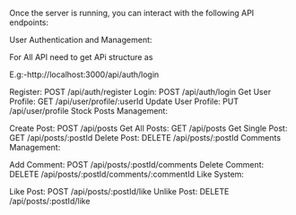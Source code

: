 Once the server is running, you can interact with the following API endpoints:

User Authentication and Management:

For All API need to get APi structure as

E.g:-http://localhost:3000/api/auth/login


Register: POST /api/auth/register
Login: POST /api/auth/login
Get User Profile: GET /api/user/profile/:userId
Update User Profile: PUT /api/user/profile
Stock Posts Management:

Create Post: POST /api/posts
Get All Posts: GET /api/posts
Get Single Post: GET /api/posts/:postId
Delete Post: DELETE /api/posts/:postId
Comments Management:

Add Comment: POST /api/posts/:postId/comments
Delete Comment: DELETE /api/posts/:postId/comments/:commentId
Like System:

Like Post: POST /api/posts/:postId/like
Unlike Post: DELETE /api/posts/:postId/like
